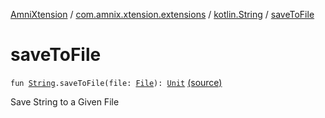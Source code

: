 [AmniXtension](../../index.md) / [com.amnix.xtension.extensions](../index.md) / [kotlin.String](index.md) / [saveToFile](./save-to-file.md)

# saveToFile

`fun `[`String`](https://kotlinlang.org/api/latest/jvm/stdlib/kotlin/-string/index.html)`.saveToFile(file: `[`File`](http://docs.oracle.com/javase/6/docs/api/java/io/File.html)`): `[`Unit`](https://kotlinlang.org/api/latest/jvm/stdlib/kotlin/-unit/index.html) [(source)](https://github.com/AmniX/AmniXTension/tree/master/AmniXtension/src/main/java/com/amnix/xtension/extensions/StringsExtension.kt#L155)

Save String to a Given File

